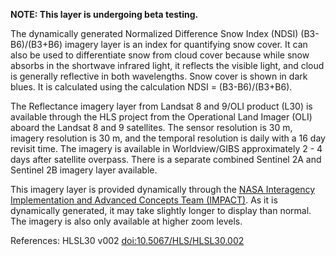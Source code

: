 **NOTE: This layer is undergoing beta testing.**

The dynamically generated Normalized Difference Snow Index (NDSI) (B3-B6)/(B3+B6) imagery layer is an index for quantifying snow cover. It can also be used to differentiate snow from cloud cover because while snow absorbs in the shortwave infrared light, it reflects the visible light, and cloud is generally reflective in both wavelengths. Snow cover is shown in dark blues. It is calculated using the calculation NDSI = (B3-B6)/(B3+B6).

The Reflectance imagery layer from Landsat 8 and 9/OLI product (L30) is available through the HLS project from the Operational Land Imager (OLI) aboard the Landsat 8 and 9 satellites. The sensor resolution is 30 m, imagery resolution is 30 m, and the temporal resolution is daily with a 16 day revisit time. The imagery is available in Worldview/GIBS approximately 2 - 4 days after satellite overpass. There is a separate combined Sentinel 2A and Sentinel 2B imagery layer available.

This imagery layer is provided dynamically through the [NASA Interagency Implementation and Advanced Concepts Team (IMPACT)](https://earthdata.nasa.gov/esds/impact). As it is dynamically generated, it may take slightly longer to display than normal. The imagery is also only available at higher zoom levels.

References: HLSL30 v002 [doi:10.5067/HLS/HLSL30.002](https://doi.org/10.5067/HLS/HLSL30.002)